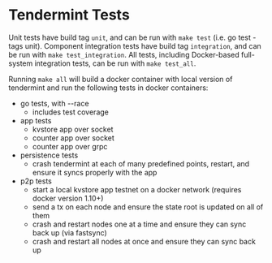 # Tendermint Tests

Unit tests have build tag `unit`, and can be run with `make test` (i.e. go test -tags unit).
Component integration tests have build tag `integration`, and can be run with
`make test_integration`. All tests, including Docker-based full-system integration tests,
can be run with `make test_all`.

Running `make all` will build a docker container with local version of tendermint and run the
following tests in docker containers:

- go tests, with --race
	- includes test coverage
- app tests
	- kvstore app over socket
	- counter app over socket
	- counter app over grpc
- persistence tests
	- crash tendermint at each of many predefined points, restart, and ensure it syncs properly with the app
- p2p tests
	- start a local kvstore app testnet on a docker network (requires docker version 1.10+)
	- send a tx on each node and ensure the state root is updated on all of them
	- crash and restart nodes one at a time and ensure they can sync back up (via fastsync)
	- crash and restart all nodes at once and ensure they can sync back up
